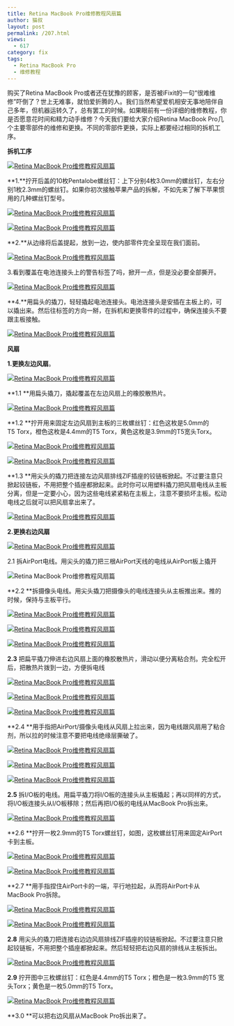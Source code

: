 ```yaml
---
title: Retina MacBook Pro维修教程风扇篇
author: 猫叔
layout: post
permalink: /207.html
views:
  - 617
category: fix
tags:
  - Retina MacBook Pro
  - 维修教程
---
```

购买了Retina MacBook Pro或者还在犹豫的顾客，是否被iFixit的一句“很难维修”吓倒了？世上无难事，就怕爱折腾的人。我们当然希望爱机相安无事地陪伴自己多年，但机器运转久了，总有罢工的时候。如果眼前有一份详细的维修教程，你是否愿意花时间和精力动手维修？今天我们要给大家介绍Retina MacBook Pro几个主要零部件的维修和更换。不同的零部件更换，实际上都要经过相同的拆机工序。

**拆机工序**


  <a href="http://cache.maoshu.cc//wp-content/uploads/sinapicv2-backup/207-ww4-bmiddle-005V4vEUjw1enwmx536h6j30gf0ccmxe.jpg" target="_blank"><img src="http://cache.maoshu.cc//wp-content/uploads/sinapicv2-backup/207-ww4-large-005V4vEUjw1enwmx536h6j30gf0ccmxe.jpg" alt="Retina MacBook Pro维修教程风扇篇" /></a>


**1.**拧开后盖的10枚Pentalobe螺丝钉：上下分别4枚3.0mm的螺丝钉，左右分别1枚2.3mm的螺丝钉。如果你初次接触苹果产品的拆解，不如先来了解下苹果惯用的几种螺丝钉型号。


  <a href="http://cache.maoshu.cc//wp-content/uploads/sinapicv2-backup/207-ww3-bmiddle-005V4vEUjw1enwmx97tlbj30dw07t0t7.jpg" target="_blank"><img src="http://cache.maoshu.cc//wp-content/uploads/sinapicv2-backup/207-ww3-large-005V4vEUjw1enwmx97tlbj30dw07t0t7.jpg" alt="Retina MacBook Pro维修教程风扇篇" /></a>



  <a href="http://cache.maoshu.cc//wp-content/uploads/sinapicv2-backup/207-ww1-bmiddle-005V4vEUjw1enwmxcdmyej30gf0ccwf1.jpg" target="_blank"><img src="http://cache.maoshu.cc//wp-content/uploads/sinapicv2-backup/207-ww1-large-005V4vEUjw1enwmxcdmyej30gf0ccwf1.jpg" alt="Retina MacBook Pro维修教程风扇篇" /></a>


**2.**从边缘将后盖提起，放到一边，使内部零件完全呈现在我们面前。


  <a href="http://cache.maoshu.cc//wp-content/uploads/sinapicv2-backup/207-ww4-bmiddle-005V4vEUjw1enwmxhuocgj30gg0cc40c.jpg" target="_blank"><img src="http://cache.maoshu.cc//wp-content/uploads/sinapicv2-backup/207-ww4-large-005V4vEUjw1enwmxhuocgj30gg0cc40c.jpg" alt="Retina MacBook Pro维修教程风扇篇" /></a>


3.看到覆盖在电池连接头上的警告标签了吗，掀开一点，但是没必要全部撕开。


  <a href="http://cache.maoshu.cc//wp-content/uploads/sinapicv2-backup/207-ww4-bmiddle-005V4vEUjw1enwmxlsx7gj30gg0ccmz9.jpg" target="_blank"><img src="http://cache.maoshu.cc//wp-content/uploads/sinapicv2-backup/207-ww4-large-005V4vEUjw1enwmxlsx7gj30gg0ccmz9.jpg" alt="Retina MacBook Pro维修教程风扇篇" /></a>


**4.**用扁头的撬刀，轻轻撬起电池连接头。电池连接头是安插在主板上的，可以撬出来。然后往标签的方向一掰，在拆机和更换零件的过程中，确保连接头不要跟主板接触。


  <a href="http://cache.maoshu.cc//wp-content/uploads/sinapicv2-backup/207-ww1-bmiddle-005V4vEUjw1enwmxq39e2j30gg0ccjtl.jpg" target="_blank"><img src="http://cache.maoshu.cc//wp-content/uploads/sinapicv2-backup/207-ww1-large-005V4vEUjw1enwmxq39e2j30gg0ccjtl.jpg" alt="Retina MacBook Pro维修教程风扇篇" /></a>


**风扇**

**1.更换左边风扇**。

  <a href="http://cache.maoshu.cc//wp-content/uploads/sinapicv2-backup/207-ww4-bmiddle-005V4vEUjw1enwmxtj8q8j30gg0ccq4b.jpg" target="_blank"><img src="http://cache.maoshu.cc//wp-content/uploads/sinapicv2-backup/207-ww4-large-005V4vEUjw1enwmxtj8q8j30gg0ccq4b.jpg" alt="Retina MacBook Pro维修教程风扇篇" /></a>


**1.1 **用扁头撬刀，撬起覆盖在左边风扇上的橡胶散热片。


  <a href="http://cache.maoshu.cc//wp-content/uploads/sinapicv2-backup/207-ww3-bmiddle-005V4vEUjw1enwmxxlxyij30gg0ccmz7.jpg" target="_blank"><img src="http://cache.maoshu.cc//wp-content/uploads/sinapicv2-backup/207-ww3-large-005V4vEUjw1enwmxxlxyij30gg0ccmz7.jpg" alt="Retina MacBook Pro维修教程风扇篇" /></a>


**1.2 **拧开用来固定左边风扇到主板的三枚螺丝钉：红色这枚是5.0mm的T5 Torx，橙色这枚是4.4mm的T5 Torx，黄色这枚是3.9mm的T5宽头Torx。


  <a href="http://cache.maoshu.cc//wp-content/uploads/sinapicv2-backup/207-ww4-bmiddle-005V4vEUjw1enwmy0q53tj30gg0ccmzh.jpg" target="_blank"><img src="http://cache.maoshu.cc//wp-content/uploads/sinapicv2-backup/207-ww4-large-005V4vEUjw1enwmy0q53tj30gg0ccmzh.jpg" alt="Retina MacBook Pro维修教程风扇篇" /></a>



  <a href="http://cache.maoshu.cc//wp-content/uploads/sinapicv2-backup/207-ww1-bmiddle-005V4vEUjw1enwmy4sl2lj30gg0ccdi9.jpg" target="_blank"><img src="http://cache.maoshu.cc//wp-content/uploads/sinapicv2-backup/207-ww1-large-005V4vEUjw1enwmy4sl2lj30gg0ccdi9.jpg" alt="Retina MacBook Pro维修教程风扇篇" /></a>


**1.3 **用尖头的撬刀把连接左边风扇排线ZIF插座的铰链板掀起。不过要注意只掀起铰链板，不用把整个插座都掀起来。此时你可以用塑料撬刀把风扇电线从主板分离，但是一定要小心，因为这些电线紧紧粘在主板上，注意不要损坏主板。松动电线之后就可以把风扇拿出来了。


  <a href="http://cache.maoshu.cc//wp-content/uploads/sinapicv2-backup/207-ww1-bmiddle-005V4vEUjw1enwmy965ruj30gg0cc3zu.jpg" target="_blank"><img src="http://cache.maoshu.cc//wp-content/uploads/sinapicv2-backup/207-ww1-large-005V4vEUjw1enwmy965ruj30gg0cc3zu.jpg" alt="Retina MacBook Pro维修教程风扇篇" /></a>


**2.更换右边风扇**


  <a href="http://cache.maoshu.cc//wp-content/uploads/sinapicv2-backup/207-ww3-bmiddle-005V4vEUjw1enwmyg44eqj30gf0ccmz1.jpg" target="_blank"><img src="http://cache.maoshu.cc//wp-content/uploads/sinapicv2-backup/207-ww3-large-005V4vEUjw1enwmyg44eqj30gf0ccmz1.jpg" alt="Retina MacBook Pro维修教程风扇篇" /></a>


2.1 拆AirPort电线。用尖头的撬刀把三根AirPort天线的电线从AirPort板上撬开


  <img src="http://cache.maoshu.cc//wp-content/uploads/sinapicv2-backup/207-ww2-large-005V4vEUjw1enwmyjxjv6j30gg0ccmyr.jpg" alt="Retina MacBook Pro维修教程风扇篇" />


**2.2 **拆摄像头电线。用尖头撬刀把摄像头的电线连接头从主板推出来。推的时候，保持与主板平行。


  <a href="http://cache.maoshu.cc//wp-content/uploads/sinapicv2-backup/207-ww1-bmiddle-005V4vEUjw1enwmyqyo4bj30gg0cbtae.jpg" target="_blank"><img src="http://cache.maoshu.cc//wp-content/uploads/sinapicv2-backup/207-ww1-large-005V4vEUjw1enwmyqyo4bj30gg0cbtae.jpg" alt="Retina MacBook Pro维修教程风扇篇" /></a>



  <a href="http://cache.maoshu.cc//wp-content/uploads/sinapicv2-backup/207-ww3-bmiddle-005V4vEUjw1enwmyxfp05j30gg0ccjsz.jpg" target="_blank"><img src="http://cache.maoshu.cc//wp-content/uploads/sinapicv2-backup/207-ww3-large-005V4vEUjw1enwmyxfp05j30gg0ccjsz.jpg" alt="Retina MacBook Pro维修教程风扇篇" /></a>



  <a href="http://cache.maoshu.cc//wp-content/uploads/sinapicv2-backup/207-ww4-bmiddle-005V4vEUjw1enwmz1m7pyj30gf0ccwfv.jpg" target="_blank"><img src="http://cache.maoshu.cc//wp-content/uploads/sinapicv2-backup/207-ww4-large-005V4vEUjw1enwmz1m7pyj30gf0ccwfv.jpg" alt="Retina MacBook Pro维修教程风扇篇" /></a>


**2.3** 把扁平撬刀伸进右边风扇上面的橡胶散热片，滑动以便分离粘合剂。完全松开后，把散热片拨到一边，方便拆电线


  <a href="http://cache.maoshu.cc//wp-content/uploads/sinapicv2-backup/207-ww2-bmiddle-005V4vEUjw1enwmzbkad1j30gf0cc0ud.jpg" target="_blank"><img src="http://cache.maoshu.cc//wp-content/uploads/sinapicv2-backup/207-ww2-large-005V4vEUjw1enwmzbkad1j30gf0cc0ud.jpg" alt="Retina MacBook Pro维修教程风扇篇" /></a>



  <a href="http://cache.maoshu.cc//wp-content/uploads/sinapicv2-backup/207-ww3-bmiddle-005V4vEUjw1enwmzftpptj30gf0ccdh4.jpg" target="_blank"><img src="http://cache.maoshu.cc//wp-content/uploads/sinapicv2-backup/207-ww3-large-005V4vEUjw1enwmzftpptj30gf0ccdh4.jpg" alt="Retina MacBook Pro维修教程风扇篇" /></a>



  <a href="http://cache.maoshu.cc//wp-content/uploads/sinapicv2-backup/207-ww2-bmiddle-005V4vEUjw1enwmzk1ywqj30gg0cc0ty.jpg" target="_blank"><img src="http://cache.maoshu.cc//wp-content/uploads/sinapicv2-backup/207-ww2-large-005V4vEUjw1enwmzk1ywqj30gg0cc0ty.jpg" alt="Retina MacBook Pro维修教程风扇篇" /></a>


**2.4 **用手指把AirPort/摄像头电线从风扇上拉出来，因为电线跟风扇用了粘合剂，所以拉的时候注意不要把电线绝缘层撕破了。


  <a href="http://cache.maoshu.cc//wp-content/uploads/sinapicv2-backup/207-ww4-bmiddle-005V4vEUjw1enwmzphqyzj30gg0cc40t.jpg" target="_blank"><img src="http://cache.maoshu.cc//wp-content/uploads/sinapicv2-backup/207-ww4-large-005V4vEUjw1enwmzphqyzj30gg0cc40t.jpg" alt="Retina MacBook Pro维修教程风扇篇" /></a>



  <a href="http://cache.maoshu.cc//wp-content/uploads/sinapicv2-backup/207-ww1-bmiddle-005V4vEUjw1enwmzt91gnj30gf0ccdhl.jpg" target="_blank"><img src="http://cache.maoshu.cc//wp-content/uploads/sinapicv2-backup/207-ww1-large-005V4vEUjw1enwmzt91gnj30gf0ccdhl.jpg" alt="Retina MacBook Pro维修教程风扇篇" /></a>



  <a href="http://cache.maoshu.cc//wp-content/uploads/sinapicv2-backup/207-ww4-bmiddle-005V4vEUjw1enwmzx1g3bj30gg0ccabl.jpg" target="_blank"><img src="http://cache.maoshu.cc//wp-content/uploads/sinapicv2-backup/207-ww4-large-005V4vEUjw1enwmzx1g3bj30gg0ccabl.jpg" alt="Retina MacBook Pro维修教程风扇篇" /></a>


**2.5** 拆I/O板的电线。用扁平撬刀将I/O板的连接头从主板撬起；再以同样的方式，将I/O板连接头从I/O板移除；然后再把I/O板的电线从MacBook Pro拆出来。


  <a href="http://cache.maoshu.cc//wp-content/uploads/sinapicv2-backup/207-ww3-bmiddle-005V4vEUjw1enwn00yvn1j30gf0cc764.jpg" target="_blank"><img src="http://cache.maoshu.cc//wp-content/uploads/sinapicv2-backup/207-ww3-large-005V4vEUjw1enwn00yvn1j30gf0cc764.jpg" alt="Retina MacBook Pro维修教程风扇篇" /></a>


**2.6 **拧开一枚2.9mm的T5 Torx螺丝钉，如图，这枚螺丝钉用来固定AirPort卡到主板。


  <a href="http://cache.maoshu.cc//wp-content/uploads/sinapicv2-backup/207-ww2-bmiddle-005V4vEUjw1enwn06f3ayj30gg0ccmzb.jpg" target="_blank"><img src="http://cache.maoshu.cc//wp-content/uploads/sinapicv2-backup/207-ww2-large-005V4vEUjw1enwn06f3ayj30gg0ccmzb.jpg" alt="Retina MacBook Pro维修教程风扇篇" /></a>



  <a href="http://cache.maoshu.cc//wp-content/uploads/sinapicv2-backup/207-ww3-bmiddle-005V4vEUjw1enwn0a61j8j30gg0ccjth.jpg" target="_blank"><img src="http://cache.maoshu.cc//wp-content/uploads/sinapicv2-backup/207-ww3-large-005V4vEUjw1enwn0a61j8j30gg0ccjth.jpg" alt="Retina MacBook Pro维修教程风扇篇" /></a>


**2.7 **用手指捏住AirPort卡的一端，平行地拉起，从而将AirPort卡从MacBook Pro拆除。


  <a href="http://cache.maoshu.cc//wp-content/uploads/sinapicv2-backup/207-ww4-bmiddle-005V4vEUjw1enwn0eeypqj30gg0ccac8.jpg" target="_blank"><img src="http://cache.maoshu.cc//wp-content/uploads/sinapicv2-backup/207-ww4-large-005V4vEUjw1enwn0eeypqj30gg0ccac8.jpg" alt="Retina MacBook Pro维修教程风扇篇" /></a>



  <a href="http://cache.maoshu.cc//wp-content/uploads/sinapicv2-backup/207-ww2-bmiddle-005V4vEUjw1enwn0i47uej30gg0cc76i.jpg" target="_blank"><img src="http://cache.maoshu.cc//wp-content/uploads/sinapicv2-backup/207-ww2-large-005V4vEUjw1enwn0i47uej30gg0cc76i.jpg" alt="Retina MacBook Pro维修教程风扇篇" /></a>


**2.8** 用尖头的撬刀把连接右边边风扇排线ZIF插座的铰链板掀起。不过要注意只掀起铰链板，不用把整个插座都掀起来。然后轻轻把右边风扇的排线从主板拆出。


  <a href="http://cache.maoshu.cc//wp-content/uploads/sinapicv2-backup/207-ww1-bmiddle-005V4vEUjw1enwn0mp3u0j30gg0ccabo.jpg" target="_blank"><img src="http://cache.maoshu.cc//wp-content/uploads/sinapicv2-backup/207-ww1-large-005V4vEUjw1enwn0mp3u0j30gg0ccabo.jpg" alt="Retina MacBook Pro维修教程风扇篇" /></a>


**2.9** 拧开图中三枚螺丝钉：红色是4.4mm的T5 Torx；橙色是一枚3.9mm的T5 宽头Torx；黄色是一枚5.0mm的T5 Torx。


  <a href="http://cache.maoshu.cc//wp-content/uploads/sinapicv2-backup/207-ww2-bmiddle-005V4vEUjw1enwn0u3skfj30gg0ccabj.jpg" target="_blank"><img src="http://cache.maoshu.cc//wp-content/uploads/sinapicv2-backup/207-ww2-large-005V4vEUjw1enwn0u3skfj30gg0ccabj.jpg" alt="Retina MacBook Pro维修教程风扇篇" /></a>


**3.0 **可以把右边风扇从MacBook Pro拆出来了。


